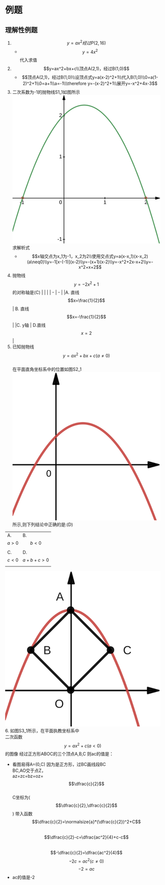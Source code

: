 # 例题

## 理解性例题
1. $$y=ax^2经过P(2,16)$$
    * $$y=4x^2$$代入求值
2. $$y=ax^2+bx+c\\顶点A(2,1)，经过B(1,0)$$
    * $$顶点A(2,1)，经过B(1,0)\\设顶点式y=a(x-2)^2+1\\代入B(1,0)\\0=a(1-2)^2+1\\0=a+1\\a=-1\\\therefore y=-(x-2)^2+1\\展开y=-x^2+4x-3$$
3. 二次系数为-1的抛物线S1\_1如图所示    
![S1_1](pics/S1_1.svg)
求解析式
    * $$x轴交点为x_1为-1，x_2为2\\使用交点式y=a(x-x_1)(x-x_2)(a\neq0)\\y=-1[x-(-1)](x-2)\\y=-(x+1)(x-2)\\y=-x^2+2x-x+2\\y=-x^2+x+2$$
4. 抛物线$$y=-2x^2+1$$的对称轴是(C)
    | | |
    | - | - |
    |A. 直线$$x=\frac{1}{2}$$ | B. 直线$$x=-\frac{1}{2}$$ |
    |C. y轴 | D.直线$$x=2$$ |
5. 已知抛物线$$y=ax^2+bx+c(a\neq0)$$    
在平面直角坐标系中的位置如图S2_1    
![S2_1](pics/S2_1.svg)
所示,则下列结论中正确的是:(D)

| | |
| - | - |
| A. $$a\gt0$$ | B. $$b\lt0$$ |
| C. $$c\lt0$$ | D. $$a+b+c\gt0$$ |

![S3_1](pics/S3_1.svg)
6. 如图S3_1所示，在平面执教坐标系中     
二次函数$$y=ax^2+c(a\lt0)$$的图像
经过正方形ABOC的三个顶点A,B,C
则ac的值是：    
  * 看图易得A=(0,C)
  因为是正方形，过BC画线段BC      
  BC,AO交于点Z，      
  az=zc=bz=oz=$$\dfrac{c}{2}$$     
  C坐标为($$\dfrac{c}{2},\dfrac{c}{2}$$)
  带入函数    
  $$\dfrac{c}{2}=\normalsize{a}*(\dfrac{c}{2})^2+C$$       
  $$\dfrac{c}{2}-c=\dfrac{ac^2}{4}+c-c$$      
  $$-\dfrac{c}{2}=\dfrac{ac^2}{4}$$
  $$-2c=ac^2(c\neq0)$$
  $$-2=ac$$
  * ac的值是-2